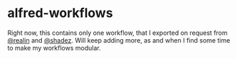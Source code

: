 # alfred-workflows

Right now, this contains only one workflow, that I exported on request from [@realin][1] and [@shadez][2]. Will keep adding more, as and when I find some time to make my workflows modular.

[1]:	https://twitter.com/realin
[2]:	https://twitter.com/shadez